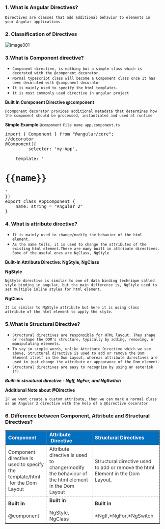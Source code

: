 ### 1. What is Angular Directives?

`Directives are classes that add additional behavior to elements in your Angular applications.`

### 2. Classification of Directives
![image001](https://user-images.githubusercontent.com/53125546/183284487-ec189e0a-3b11-4c3f-ab02-c625bd0e1c65.jpg)

### 3.What is Component directive? 

- `Component directive, is nothing but a simple class which is decorated with the @component decorator.`
- `Normal typescript class will become a Component class once it has been decorated with @component decorator`
- `It is mainly used to specify the html templates.`
- `It is most commonly used directive in angular project`

**Built In Component Directive @component**

`@component decorator provides additional metadata that determines how the component should be processed, instantiated and used at runtime`

**Simple Example**
`@component`
`File name app.component.ts`
<pre>
import { Component } from "@angular/core";  
//decorator  
@Component({  
         selector: 'my-App',  
  
    template: '<h1>{{name}}</h1>'  
})    
export class AppComponent {  
    name: string = "Angular 2"  
}  
</pre>

### 4. What is attribute directive?

- `It is mainly used to change/modify the behavior of the html element.`
- `As the name tells, it is used to change the attributes of the existing html element.There are many built in attribute directives. Some of the useful ones are NgClass, NgStyle`

**Built-In Attribute Directive: NgStyle, NgClass**

**NgStyle**

`NgStyle directive is similar to one of data binding technique called style binding in angular, but the main difference is, NgStyle used to set multiple inline styles for html element.`

**NgClass**

`It is similar to NgStyle attribute but here it is using class attribute of the html element to apply the style.`


### 5.What is Structural Directive?
- `Structural directives are responsible for HTML layout. They shape or reshape the DOM's structure, typically by adding, removing, or manipulating elements.`
- `To say in simple words, unlike Attribute Directive which we see above, Structural directive is used to add or remove the Dom Element itself in the Dom Layout, whereas attribute directives are used to just change the attribute or appearance of the Dom element.`
- `Structural directives are easy to recognize by using an asterisk (*)`

***Built-in structural directive - NgIf, NgFor, and NgSwitch***

**Additional Note about @Directive**

`IF we want create a custom attribute, then we can mark a normal class as an Angular 2 directive with the help of a @Directive decorator.`

### 6. Difference between Component, Attribute and Structural Directives? 

<table style="outline: 0px; color: #333333; border-collapse: collapse;" border="1" cellspacing="1" bgcolor="#ffffff" width="100%"><tbody style="outline: 0px;"><tr style="outline: 0px;" bgcolor="#0270bf"><td style="border: 1px dashed #ababab; color: #ffffff;"><strong>Component</strong></td><td style="border: 1px dashed #ababab; color: #ffffff;"><strong>Attribute &nbsp;Directive</strong></td><td style="border: 1px dashed #ababab;"><strong style="color: #ffffff;">Structural Directives</strong></td></tr><tr><td style="border: 1px dashed #ababab;">Component directive is used to specify the template/html &nbsp;for the Dom Layout</td><td style="border: 1px dashed #ababab;">Attribute directive is used to change/modify the behaviour of the html element in the Dom Layout</td><td style="border: 1px dashed #ababab;">Structural directive used to add or remove the html Element in the Dom Layout,</td></tr><tr><td style="border: 1px dashed #ababab;"><strong>Built in<br><br></strong>@component</td><td style="border: 1px dashed #ababab;"><strong>Built in <br><br></strong>NgStyle, NgClass</td><td style="border: 1px dashed #ababab;"><strong>Built in <br><br></strong>*NgIf,*NgFor,*NgSwitch</td></tr></tbody>
</table>
